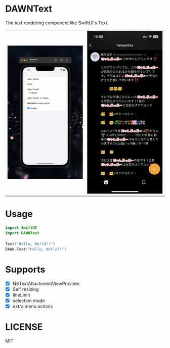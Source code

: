 
# DAWNText

The text rendering component like SwiftUI's Text.

|||
|---|---|
| <img src="https://github.com/noppefoxwolf/DAWNText/blob/main/.github/Screenshot1.png" width="300"> | <img src="https://github.com/noppefoxwolf/DAWNText/blob/main/.github/Screenshot2.jpeg" width="300"> |

# Usage

```swift
import SwiftUI
import DAWNText

Text("Hello, World!!")
DAWN.Text("Hello, World!!")
```

# Supports

- [x] NSTextAttachmentViewProvider
- [x] Self resizing
- [x] lineLimit
- [x] selection mode
- [x] extra menu actions

# LICENSE

MIT